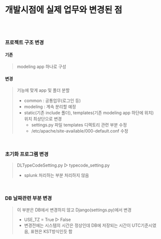 # 개발시점에 실제 업무와 변경된 점
</br></br>

### 프로젝트 구조 변경
#### 기존
> modeling app 하나로 구성
#### 변경
> 기능에 맞게 app 및 폴더 분할
> * common : 공통업무(로그인 등)
> * modeling : 계속 분리할 예정
> * static(기존 include 폴더), templates(기존 modeling app 하단에 위치) 위치 최상단으로 변경
>   + settings.py 파일 templates 디렉토리 관련 부분 수정
>   + /etc/apache/site-available/000-default.conf 수정
</br>

### 초기화 프로그램 변경
> DLTypeCodeSetting.py ▷ typecode_setting.py
> * splunk 처리하는 부분 처리하지 않음
</br>

### DB 날짜관련 부분 변경
> 이 부분은 DB에서 변경하지 않고 Django(settings.py)에서 변경
> * USE_TZ = True ▷ False
> * 변경전에는 시스템의 시간은 정상인데 DB에 저장되는 시간이 UTC기준시였음, 표현은 KST방식인듯 함
